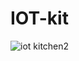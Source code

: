 # IOT-kit
![iot kitchen2](https://user-images.githubusercontent.com/53357376/66216640-20d12000-e6c6-11e9-8afe-aacda3e88b67.png)
